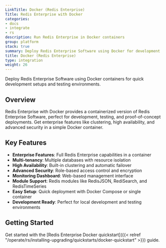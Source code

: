 ```yaml
---
LinkTitle: Docker (Redis Enterprise)
Title: Redis Enterprise with Docker
categories:
- docs
- integrate
- rs
description: Run Redis Enterprise in Docker containers
group: platform
stack: true
summary: Deploy Redis Enterprise Software using Docker for development and testing environments.
title: Docker (Redis Enterprise)
type: integration
weight: 26
---
```


Deploy Redis Enterprise Software using Docker containers for quick development setups and testing environments.

## Overview

Redis Enterprise with Docker provides a containerized version of Redis Enterprise Software, perfect for development, testing, and proof-of-concept deployments. Get enterprise features like clustering, high availability, and advanced security in a simple Docker container.

## Key Features

- **Enterprise Features**: Full Redis Enterprise capabilities in a container
- **Multi-tenancy**: Multiple databases with resource isolation
- **High Availability**: Built-in clustering and automatic failover
- **Advanced Security**: Role-based access control and encryption
- **Monitoring Dashboard**: Web-based management interface
- **Module Support**: Redis modules like RedisJSON, RediSearch, and RedisTimeSeries
- **Easy Setup**: Quick deployment with Docker Compose or single container
- **Development Ready**: Perfect for local development and testing environments

## Getting Started

Get started with the [Redis Enterprise Docker quickstart]({{< relref "/operate/rs/installing-upgrading/quickstarts/docker-quickstart" >}}) guide.
